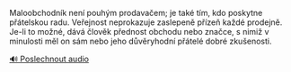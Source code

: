 
Maloobchodník není pouhým prodavačem; je také tím, kdo poskytne přátelskou radu. Veřejnost neprokazuje zaslepeně přízeň každé prodejně. Je-li to možné, dává člověk přednost obchodu nebo značce, s nimiž v minulosti měl on sám nebo jeho důvěryhodní přátelé dobré zkušenosti.

[🔊 Poslechnout audio](/data/7-paragraphs/audio/chapter_69/para_009-Maloobchodnk-nen-pouhm-prodavaem-je-tak-tm.mp3)
